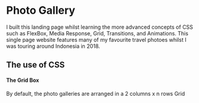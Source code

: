 # Photo Gallery

I built this landing page whilst learning the more advanced concepts of CSS such as FlexBox, Media Response, Grid, Transitions, and Animations. This single page website features many of my favourite travel photoes whilst I was touring around Indonesia in 2018.

<h2>The use of CSS</h2>

<h4>The Grid Box</h4>

By default, the photo galleries are arranged in a 2 columns x n rows Grid 




